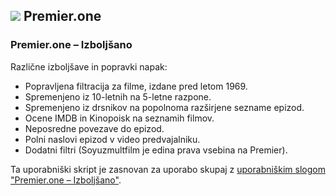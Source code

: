 ## ![](https://icons.duckduckgo.com/ip3/premier.one.ico) Premier.one

### Premier.one – Izboljšano

Različne izboljšave in popravki napak:

* Popravljena filtracija za filme, izdane pred letom 1969.
* Spremenjeno iz 10-letnih na 5-letne razpone.
* Spremenjeno iz drsnikov na popolnoma razširjene sezname epizod.
* Ocene IMDB in Kinopoisk na seznamih filmov.
* Neposredne povezave do epizod.
* Polni naslovi epizod v video predvajalniku.
* Dodatni filtri (Soyuzmultfilm je edina prava vsebina na Premier).

Ta uporabniški skript je zasnovan za uporabo skupaj z [uporabniškim slogom "Premier.one – Izboljšano"](https://github.com/Athari/AthariUserCSS#premier).
